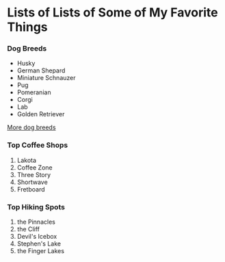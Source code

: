 # Lists of Lists of Some of My Favorite Things

### Dog Breeds
- Husky
- German Shepard
- Miniature Schnauzer
- Pug
- Pomeranian
- Corgi
- Lab
- Golden Retriever  

[More dog breeds](https://www.akc.org/dog-breeds/)

### Top Coffee Shops
1. Lakota
2. Coffee Zone
3. Three Story
4. Shortwave
5. Fretboard 

### Top Hiking Spots
1. the Pinnacles
2. the Cliff
3. Devil's Icebox
4. Stephen's Lake
5. the Finger Lakes
